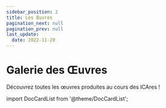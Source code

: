 ```yaml
---
sidebar_position: 2
title: Les Œuvres
pagination_next: null
pagination_prev: null
last_update:
  date: 2022-11-20
---
```


# Galerie des Œuvres

Découvrez toutes les œuvres produites au cours des ICAres !

import DocCardList from '@theme/DocCardList';

<DocCardList className='hide-icons' />
